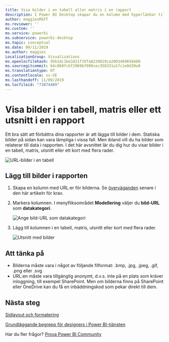 ```yaml
---
title: Visa bilder i en tabell eller matris i en rapport
description: I Power BI Desktop skapar du en kolumn med hyperlänkar till bilder. I antingen Power BI Desktop eller Power BI-tjänst lägger du sedan till hyperlänkarna i en rapporttabell, -matris, -utsnitt eller -kort med flera rader för att visa bilden.
author: maggiesMSFT
ms.reviewer: ''
ms.custom: ''
ms.service: powerbi
ms.subservice: powerbi-desktop
ms.topic: conceptual
ms.date: 09/11/2019
ms.author: maggies
LocalizationGroup: Visualizations
ms.openlocfilehash: 95b1dc1be3421f19fa8220629ca2003469658480
ms.sourcegitcommit: 64c860fcbf2969bf089cec358331a1fc1e0d39a8
ms.translationtype: HT
ms.contentlocale: sv-SE
ms.lasthandoff: 11/09/2019
ms.locfileid: "73874489"
---
```

# <a name="display-images-in-a-table-matrix-or-slicer-in-a-report"></a>Visa bilder i en tabell, matris eller ett utsnitt i en rapport

Ett bra sätt att förbättra dina rapporter är att lägga till bilder i dem. Statiska bilder på sidan kan vara lämpliga i vissa fall. Men ibland vill du ha bilder som relaterar till data i rapporten. I det här avsnittet lär du dig hur du visar bilder i en tabell, matris, utsnitt eller ett kort med flera rader. 

![URL-bilder i en tabell](media/power-bi-images-tables/power-bi-url-images-table.png)

## <a name="add-images-to-your-report"></a>Lägg till bilder i rapporten

1. Skapa en kolumn med URL:er för bilderna. Se [överväganden](#considerations) senare i den här artikeln för krav.

1. Markera kolumnen. I menyfliksområdet **Modellering** väljer du **bild-URL** som **datakategori**.

    ![Ange bild-URL som datakategori](media/power-bi-images-tables/power-bi-set-url-image.png)

1. Lägg till kolumnen i en tabell, matris, utsnitt eller kort med flera rader.

    ![Utsnitt med bilder](media/power-bi-images-tables/power-bi-url-images-slicer.png)

## <a name="considerations"></a>Att tänka på

- Bilderna måste vara i något av följande filformat: .bmp, .jpg, .jpeg, .gif, .png eller .svg
- URL:en måste vara tillgänglig anonymt, d.v.s. inte på en plats som kräver inloggning, till exempel SharePoint. Men om bilderna finns på SharePoint eller OneDrive kan du få en inbäddningskod som pekar direkt till dem. 


## <a name="next-steps"></a>Nästa steg

[Sidlayout och formatering](/learn/modules/visuals-in-power-bi/12-formatting)

[Grundläggande begrepp för designers i Power BI-tjänsten](service-basic-concepts.md)

Har du fler frågor? [Prova Power BI Community](https://community.powerbi.com/)

